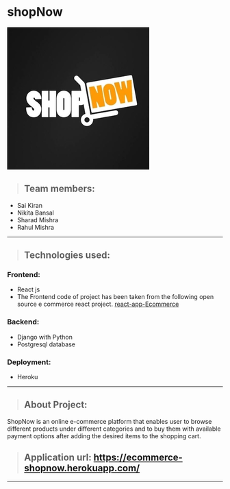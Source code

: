 # shopNow
![logo](Project_overview/shopNowlogo.jpg)
>## Team members:
* Sai Kiran
* Nikita Bansal
* Sharad Mishra
* Rahul Mishra
---

>## Technologies used:
 ### Frontend:
  * React js
  * The Frontend code of project has been taken from the following open source e commerce react project.
[react-app-Ecommerce](https://github.com/achintyachaudhary/reactjsEcommerce)
 ### Backend:
  * Django with Python 
  * Postgresql database
 ### Deployment:
  * Heroku
  
---

>## About Project:
ShopNow is an online e-commerce platform that enables user to browse different products under different categories and to buy them with available payment options after adding the desired items to the shopping cart.

>## Application url: https://ecommerce-shopnow.herokuapp.com/

---

